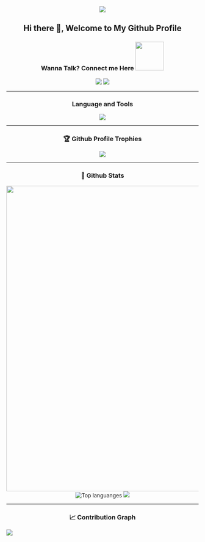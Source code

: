 <div align="center"><img src="https://api.visitorbadge.io/api/visitors?path=https%3A%2F%2Fgithub.com%2Fshanky-ced%2Fshanky-ced&label=VISITORS&labelColor=%23007EC6&countColor=%23ggg" /></div>

<h2 align='center'> Hi there 👋, Welcome to My Github Profile</h2>

<div align="center">
<h3> Wanna Talk? Connect me Here <img src='https://raw.githubusercontent.com/ShahriarShafin/ShahriarShafin/main/Assets/handshake.gif' width="75">
</h3>
<a href="https://www.linkedin.com/in/shashankrai01/"><img src="https://img.shields.io/badge/LinkedIn-0077B5?style=for-the-badge&logo=linkedin&logoColor=white"/></a>
<a href="https://twitter.com/Shashankrai11"><img src="https://img.shields.io/badge/Twitter-0077B5?style=for-the-badge&logo=twitter&logoColor=white"/></a>
</div>

<hr>
<div align="center">
  <h3>Language and Tools</h3>
<a href="https://github.com/shanky-ced">
  <img src="https://skillicons.dev/icons?i=html,css,js,ts,react,nodejs,expressjs,mongodb,git,github,vscode" />
  </a>
</div>

<hr>
<h3 align="center"> 🏆 Github Profile Trophies</h3>

<div align="center">
<a href="https://github.com/shanky-ced">
<img src="https://github-profile-trophy.vercel.app/?username=shanky-ced&count_private=true&include_all_commits=true&theme=dracula&margin-w=20&no-frame=true" />
</a>
</div>

<hr>
<h3 align="center"> 📓 Github Stats </h3>
<div align="center">
  <img width="800px" align="center" src="https://github-profile-summary-cards.vercel.app/api/cards/profile-details?username=shanky-ced&theme=dracula" />
  <div>
  <img src="https://github-readme-stats.vercel.app/api/top-langs/?username=shanky-ced&langs_count=4&theme=radical" alt="Top languanges" />
  <img src="https://streak-stats.demolab.com/?user=shanky-ced&theme=nightowl&border_radius=5&date_format=j%20M%5B%20Y%5D" />
  </div>
</div>

<hr>
<h3 align="center"> 📈 Contribution Graph </h3>
<a href="https://github.com/shanky-ced/shanky-ced">
  <img src="https://github-readme-activity-graph.cyclic.app/graph?username=shanky-ced&theme=github-compact" />
</a>
<br>

